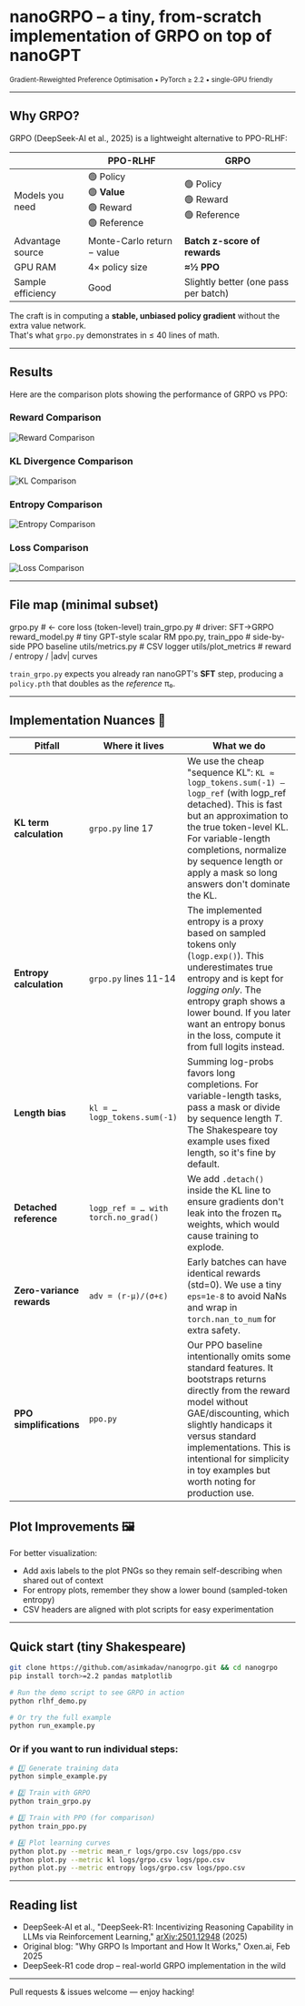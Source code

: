 # nanoGRPO – a **tiny, from-scratch** implementation of GRPO on top of nanoGPT  
<small>Gradient-Reweighted Preference Optimisation • PyTorch ≥ 2.2 • single-GPU friendly</small>

---

## Why GRPO?

GRPO (DeepSeek-AI et al., 2025) is a lightweight alternative to PPO-RLHF:

|            | PPO-RLHF | **GRPO** |
|------------|----------|-----------|
| Models you need | 🟢 Policy<br>🟢 **Value**<br>🟢 Reward<br>🟢 Reference | 🟢 Policy<br>🟢 Reward<br>🟢 Reference |
| Advantage source | Monte-Carlo return − value | **Batch z-score of rewards** |
| GPU RAM | 4× policy size | **≈½ PPO** |
| Sample efficiency | Good | Slightly better (one pass per batch) |

The craft is in computing a **stable, unbiased policy gradient** without the extra value network.  
That's what `grpo.py` demonstrates in ≤ 40 lines of math.

---

## Results

Here are the comparison plots showing the performance of GRPO vs PPO:

### Reward Comparison
![Reward Comparison](logs/reward_comparison.png)

### KL Divergence Comparison
![KL Comparison](logs/kl_comparison.png)

### Entropy Comparison
![Entropy Comparison](logs/entropy_comparison.png)

### Loss Comparison
![Loss Comparison](logs/loss_comparison.png)

---

## File map (minimal subset)

grpo.py            # <- core loss  (token-level)
train_grpo.py      # driver: SFT->GRPO
reward_model.py    # tiny GPT-style scalar RM
ppo.py, train_ppo  # side-by-side PPO baseline
utils/metrics.py   # CSV logger
utils/plot_metrics # reward / entropy / |adv| curves

`train_grpo.py` expects you already ran nanoGPT's **SFT** step, producing a `policy.pth` that doubles as the *reference* π₀.

---

## Implementation Nuances  🚧

| Pitfall | Where it lives | What we do |
|---------|----------------|------------|
| **KL term calculation** | `grpo.py` line 17 | We use the cheap "sequence KL": `KL ≈ logp_tokens.sum(-1) – logp_ref` (with logp_ref detached). This is fast but an approximation to the true token-level KL. For variable-length completions, normalize by sequence length or apply a mask so long answers don't dominate the KL. |
| **Entropy calculation** | `grpo.py` lines 11-14 | The implemented entropy is a proxy based on sampled tokens only (`logp.exp()`). This underestimates true entropy and is kept for *logging only*. The entropy graph shows a lower bound. If you later want an entropy bonus in the loss, compute it from full logits instead. |
| **Length bias** | `kl = … logp_tokens.sum(-1)` | Summing log-probs favors long completions. For variable-length tasks, pass a mask or divide by sequence length *T*. The Shakespeare toy example uses fixed length, so it's fine by default. |
| **Detached reference** | `logp_ref = … with torch.no_grad()` | We add `.detach()` inside the KL line to ensure gradients don't leak into the frozen π₀ weights, which would cause training to explode. |
| **Zero-variance rewards** | `adv = (r-μ)/(σ+ε)` | Early batches can have identical rewards (std=0). We use a tiny `eps=1e-8` to avoid NaNs and wrap in `torch.nan_to_num` for extra safety. |
| **PPO simplifications** | `ppo.py` | Our PPO baseline intentionally omits some standard features. It bootstraps returns directly from the reward model without GAE/discounting, which slightly handicaps it versus standard implementations. This is intentional for simplicity in toy examples but worth noting for production use. |

## Plot Improvements 🖼️

For better visualization:
- Add axis labels to the plot PNGs so they remain self-describing when shared out of context
- For entropy plots, remember they show a lower bound (sampled-token entropy)
- CSV headers are aligned with plot scripts for easy experimentation

---

## Quick start (tiny Shakespeare)

```bash
git clone https://github.com/asimkadav/nanogrpo.git && cd nanogrpo
pip install torch>=2.2 pandas matplotlib

# Run the demo script to see GRPO in action
python rlhf_demo.py

# Or try the full example
python run_example.py
```

### Or if you want to run individual steps:

```bash
# 1️⃣ Generate training data
python simple_example.py

# 2️⃣ Train with GRPO
python train_grpo.py

# 3️⃣ Train with PPO (for comparison)
python train_ppo.py

# 4️⃣ Plot learning curves
python plot.py --metric mean_r logs/grpo.csv logs/ppo.csv
python plot.py --metric kl logs/grpo.csv logs/ppo.csv
python plot.py --metric entropy logs/grpo.csv logs/ppo.csv
```

---

## Reading list
- DeepSeek-AI et al., "DeepSeek-R1: Incentivizing Reasoning Capability in LLMs via Reinforcement Learning," [arXiv:2501.12948](https://arxiv.org/abs/2501.12948) (2025)
- Original blog: "Why GRPO Is Important and How It Works," Oxen.ai, Feb 2025
- DeepSeek-R1 code drop – real-world GRPO implementation in the wild

---

Pull requests & issues welcome — enjoy hacking!